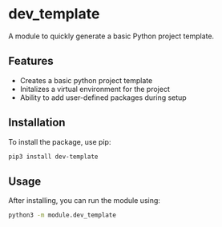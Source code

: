 # dev_template

A module to quickly generate a basic Python project template.

## Features

* Creates a basic python project template
* Initalizes a virtual environment for the project
* Ability to add user-defined packages during setup

## Installation

To install the package, use pip:

```bash
pip3 install dev-template
```

## Usage

After installing, you can run the module using:

```bash
python3 -m module.dev_template
```